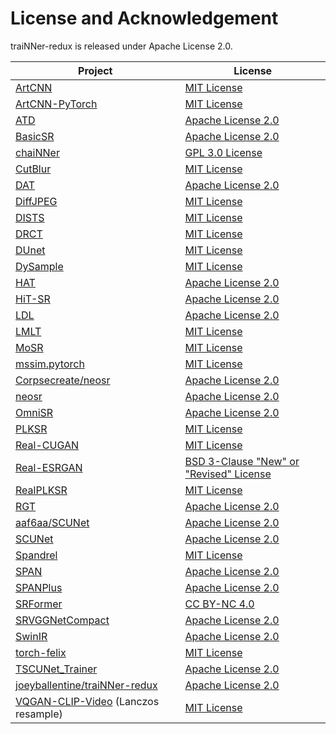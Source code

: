 # License and Acknowledgement

traiNNer-redux is released under Apache License 2.0.

|Project|License|
|-|-|
|[ArtCNN](https://github.com/Artoriuz/ArtCNN) | [MIT License](https://github.com/Artoriuz/ArtCNN/blob/main/LICENSE)|
|[ArtCNN-PyTorch](https://github.com/umzi2/ArtCNN-PyTorch) | [MIT License](https://github.com/umzi2/ArtCNN-PyTorch/blob/master/LICENSE)|
|[ATD](https://github.com/LabShuHangGU/Adaptive-Token-Dictionary) | [Apache License 2.0](https://github.com/LabShuHangGU/Adaptive-Token-Dictionary/blob/main/LICENSE.txt)|
|[BasicSR](https://github.com/XPixelGroup/BasicSR) | [Apache License 2.0](https://github.com/XPixelGroup/BasicSR/blob/master/LICENSE.txt)|
|[chaiNNer](https://github.com/chaiNNer-org/chaiNNer) | [GPL 3.0 License](https://github.com/chaiNNer-org/chaiNNer/blob/main/LICENSE)|
|[CutBlur](https://github.com/clovaai/cutblur/) | [MIT License](https://github.com/clovaai/cutblur/blob/master/LICENSE)|
|[DAT](https://github.com/zhengchen1999/dat) | [Apache License 2.0](https://github.com/zhengchen1999/DAT/blob/main/LICENSE)|
|[DiffJPEG](https://github.com/mlomnitz/DiffJPEG) | [MIT License](https://github.com/mlomnitz/DiffJPEG/blob/master/LICENSE) |
|[DISTS](https://github.com/dingkeyan93/DISTS) | [MIT License](https://github.com/dingkeyan93/DISTS/blob/master/LICENSE)|
|[DRCT](https://github.com/ming053l/DRCT) | [MIT License](https://github.com/ming053l/DRCT/blob/main/LICENSE)|
|[DUnet](https://github.com/umzi2/DUnet)| [MIT License](https://github.com/umzi2/DUnet/blob/master/LICENSE)|
|[DySample](https://github.com/tiny-smart/dysample)| [MIT License](https://github.com/tiny-smart/dysample/blob/main/LICENSE)|
|[HAT](https://github.com/XPixelGroup/HAT) | [Apache License 2.0](https://github.com/XPixelGroup/HAT/blob/main/LICENSE)|
|[HiT-SR](https://github.com/XiangZ-0/HiT-SR) | [Apache License 2.0](https://github.com/XiangZ-0/HiT-SR/blob/main/LICENSE)|
|[LDL](https://github.com/csjliang/LDL) | [Apache License 2.0](https://github.com/csjliang/LDL/blob/master/LICENSE)|
|[LMLT](https://github.com/jwgdmkj/LMLT) | [MIT License](https://github.com/jwgdmkj/LMLT/blob/main/LICENSE)|
|[MoSR](https://github.com/umzi2/MoSR) | [MIT License](https://github.com/umzi2/MoSR/blob/master/LICENSE)|
|[mssim.pytorch](https://github.com/lartpang/mssim.pytorch) | [MIT License](https://github.com/lartpang/mssim.pytorch/blob/main/LICENSE)|
|[Corpsecreate/neosr](https://github.com/Corpsecreate/neosr) | [Apache License 2.0](https://github.com/Corpsecreate/neosr/blob/master/license.txt)|
|[neosr](https://github.com/muslll/neosr) | [Apache License 2.0](https://github.com/muslll/neosr/blob/master/license.txt)|
|[OmniSR](https://github.com/Francis0625/Omni-SR) | [Apache License 2.0](https://github.com/Francis0625/Omni-SR#license)|
|[PLKSR](https://github.com/dslisleedh/PLKSR) | [MIT License](https://github.com/dslisleedh/PLKSR/blob/main/LICENSE)|
|[Real-CUGAN](https://github.com/bilibili/ailab) | [MIT License](https://github.com/bilibili/ailab/blob/main/Real-CUGAN/LICENSE)|
|[Real-ESRGAN](https://github.com/xinntao/Real-ESRGAN) | [BSD 3-Clause "New" or "Revised" License](https://github.com/xinntao/Real-ESRGAN/blob/master/LICENSE)|
|[RealPLKSR](https://github.com/muslll/neosr/blob/master/neosr/archs/realplksr_arch.py) | [MIT License](https://github.com/dslisleedh/PLKSR/blob/main/LICENSE)|
|[RGT](https://github.com/zhengchen1999/RGT) | [Apache License 2.0](https://github.com/zhengchen1999/RGT/blob/main/LICENSE)|
|[aaf6aa/SCUNet](https://github.com/aaf6aa/SCUNet) | [Apache License 2.0](https://github.com/aaf6aa/SCUNet/blob/main/LICENSE)|
|[SCUNet](https://github.com/cszn/SCUNet) | [Apache License 2.0](https://github.com/cszn/SCUNet/blob/main/LICENSE)|
|[Spandrel](https://github.com/chaiNNer-org/spandrel) | [MIT License](https://github.com/chaiNNer-org/spandrel/blob/main/LICENSE)
|[SPAN](https://github.com/hongyuanyu/SPAN) | [Apache License 2.0](https://github.com/hongyuanyu/SPAN/blob/main/LICENSE.txt)|
|[SPANPlus](https://github.com/umzi2/SPANPlus) | [Apache License 2.0](https://github.com/umzi2/SPANPlus/blob/master/license.txt)|
|[SRFormer](https://github.com/HVision-NKU/SRFormer) | [CC BY-NC 4.0](https://github.com/HVision-NKU/SRFormer/blob/main/LICENSE.txt)|
|[SRVGGNetCompact](https://github.com/XPixelGroup/BasicSR/blob/master/basicsr/archs/srvgg_arch.py) | [Apache License 2.0](https://github.com/XPixelGroup/BasicSR/blob/master/LICENSE.txt)|
|[SwinIR](https://github.com/JingyunLiang/SwinIR) | [Apache License 2.0](https://github.com/JingyunLiang/SwinIR/blob/main/LICENSE)|
|[torch-felix](https://github.com/BurguerJohn/torch-felix)|[MIT License](https://github.com/BurguerJohn/torch-felix/blob/main/LICENSE)|
|[TSCUNet_Trainer](https://github.com/Demetter/TSCUNet_Trainer) | [Apache License 2.0](https://github.com/Demetter/TSCUNet_Trainer/blob/main/LICENSE)|
|[joeyballentine/traiNNer-redux](https://github.com/joeyballentine/traiNNer-redux) | [Apache License 2.0](https://github.com/joeyballentine/traiNNer-redux/blob/master/LICENSE.txt)|
|[VQGAN-CLIP-Video](https://github.com/robobeebop/VQGAN-CLIP-Video) (Lanczos resample) | [MIT License](https://github.com/robobeebop/VQGAN-CLIP-Video/blob/main/LICENSE)|

